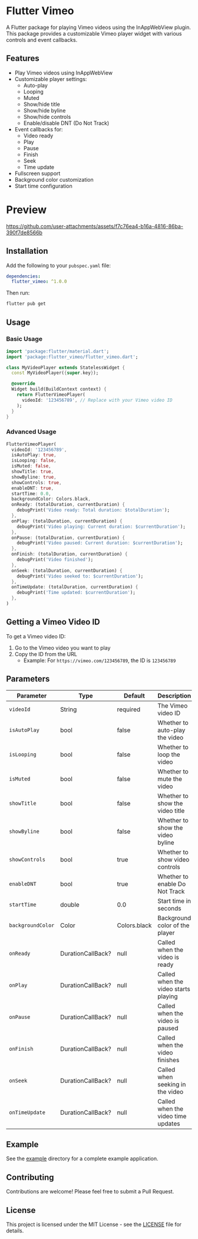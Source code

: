 <!--
This README describes the package. If you publish this package to pub.dev,
this README's contents appear on the landing page for your package.

For information about how to write a good package README, see the guide for
[writing package pages](https://dart.dev/tools/pub/writing-package-pages).

For general information about developing packages, see the Dart guide for
[creating packages](https://dart.dev/guides/libraries/create-packages)
and the Flutter guide for
[developing packages and plugins](https://flutter.dev/to/develop-packages).
-->

# Flutter Vimeo

A Flutter package for playing Vimeo videos using the InAppWebView plugin. This package provides a customizable Vimeo player widget with various controls and event callbacks.

## Features

- Play Vimeo videos using InAppWebView
- Customizable player settings:
  - Auto-play
  - Looping
  - Muted
  - Show/hide title
  - Show/hide byline
  - Show/hide controls
  - Enable/disable DNT (Do Not Track)
- Event callbacks for:
  - Video ready
  - Play
  - Pause
  - Finish
  - Seek
  - Time update
- Fullscreen support
- Background color customization
- Start time configuration


# Preview

https://github.com/user-attachments/assets/f7c76ea4-b16a-4816-86ba-390f7de8566b


## Installation

Add the following to your `pubspec.yaml` file:

```yaml
dependencies:
  flutter_vimeo: ^1.0.0
```

Then run:

```bash
flutter pub get
```

## Usage

### Basic Usage

```dart
import 'package:flutter/material.dart';
import 'package:flutter_vimeo/flutter_vimeo.dart';

class MyVideoPlayer extends StatelessWidget {
  const MyVideoPlayer({super.key});

  @override
  Widget build(BuildContext context) {
    return FlutterVimeoPlayer(
      videoId: '123456789', // Replace with your Vimeo video ID
    );
  }
}
```

### Advanced Usage

```dart
FlutterVimeoPlayer(
  videoId: '123456789',
  isAutoPlay: true,
  isLooping: false,
  isMuted: false,
  showTitle: true,
  showByline: true,
  showControls: true,
  enableDNT: true,
  startTime: 0.0,
  backgroundColor: Colors.black,
  onReady: (totalDuration, currentDuration) {
    debugPrint('Video ready: Total duration: $totalDuration');
  },
  onPlay: (totalDuration, currentDuration) {
    debugPrint('Video playing: Current duration: $currentDuration');
  },
  onPause: (totalDuration, currentDuration) {
    debugPrint('Video paused: Current duration: $currentDuration');
  },
  onFinish: (totalDuration, currentDuration) {
    debugPrint('Video finished');
  },
  onSeek: (totalDuration, currentDuration) {
    debugPrint('Video seeked to: $currentDuration');
  },
  onTimeUpdate: (totalDuration, currentDuration) {
    debugPrint('Time updated: $currentDuration');
  },
)
```

## Getting a Vimeo Video ID

To get a Vimeo video ID:

1. Go to the Vimeo video you want to play
2. Copy the ID from the URL
   - Example: For `https://vimeo.com/123456789`, the ID is `123456789`

## Parameters

| Parameter | Type | Default | Description |
|-----------|------|---------|-------------|
| `videoId` | String | required | The Vimeo video ID |
| `isAutoPlay` | bool | false | Whether to auto-play the video |
| `isLooping` | bool | false | Whether to loop the video |
| `isMuted` | bool | false | Whether to mute the video |
| `showTitle` | bool | false | Whether to show the video title |
| `showByline` | bool | false | Whether to show the video byline |
| `showControls` | bool | true | Whether to show video controls |
| `enableDNT` | bool | true | Whether to enable Do Not Track |
| `startTime` | double | 0.0 | Start time in seconds |
| `backgroundColor` | Color | Colors.black | Background color of the player |
| `onReady` | DurationCallBack? | null | Called when the video is ready |
| `onPlay` | DurationCallBack? | null | Called when the video starts playing |
| `onPause` | DurationCallBack? | null | Called when the video is paused |
| `onFinish` | DurationCallBack? | null | Called when the video finishes |
| `onSeek` | DurationCallBack? | null | Called when seeking in the video |
| `onTimeUpdate` | DurationCallBack? | null | Called when the video time updates |

## Example

See the [example](example) directory for a complete example application.

## Contributing

Contributions are welcome! Please feel free to submit a Pull Request.

## License

This project is licensed under the MIT License - see the [LICENSE](LICENSE) file for details.
